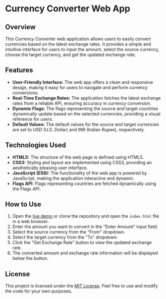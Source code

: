# Currency Converter Web App

## Overview
This Currency Converter web application allows users to easily convert currencies based on the latest exchange rates. It provides a simple and intuitive interface for users to input the amount, select the source currency, choose the target currency, and get the updated exchange rate.

## Features
- **User-Friendly Interface:** The web app offers a clean and responsive design, making it easy for users to navigate and perform currency conversions.
- **Real-Time Exchange Rates:** The application fetches the latest exchange rates from a reliable API, ensuring accuracy in currency conversion.
- **Dynamic Flags:** The flags representing the source and target countries dynamically update based on the selected currencies, providing a visual reference for users.
- **Default Values:** The default values for the source and target currencies are set to USD (U.S. Dollar) and INR (Indian Rupee), respectively.

## Technologies Used
- **HTML5:** The structure of the web page is defined using HTML5.
- **CSS3:** Styling and layout are implemented using CSS3, providing an aesthetically pleasing user interface.
- **JavaScript (ES6):** The functionality of the web app is powered by JavaScript, making the application interactive and dynamic.
- **Flags API:** Flags representing countries are fetched dynamically using the Flags API.

## How to Use
1. Open the [live demo](#) or clone the repository and open the `index.html` file in a web browser.
2. Enter the amount you want to convert in the "Enter Amount" input field.
3. Select the source currency from the "From" dropdown.
4. Select the target currency from the "To" dropdown.
5. Click the "Get Exchange Rate" button to view the updated exchange rate.
6. The converted amount and exchange rate information will be displayed below the button.

## License
This project is licensed under the [MIT License](LICENSE). Feel free to use and modify the code for your own purposes.
